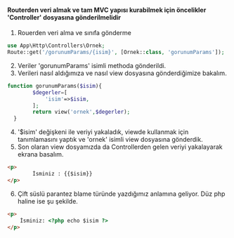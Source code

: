 #### Routerden veri almak ve tam MVC yapısı kurabilmek için öncelikler 'Controller' dosyasına gönderilmelidir

1. Rouerden veri alma ve sınıfa gönderme
```php
use App\Http\Controllers\Ornek;
Route::get('/gorunumParams/{isim}', [Ornek::class, 'gorunumParams']);
```
2. Veriler 'gorunumParams' isimli methoda gönderildi.
3. Verileri nasıl aldığımıza ve nasıl view dosyasına gönderdiğimize bakalım.
```php
function gorunumParams($isim){
    	$degerler=[
      		'isim'=>$isim,
    	];
    	return view('ornek',$degerler);
  }
```
4. '$isim' değişkeni ile veriyi yakaladık, viewde kullanmak için tanımlamasını yaptık ve 'ornek' isimli view dosyasına gönderdik.
5. Son olaran view dosyamızda da Controllerden gelen veriyi yakalayarak ekrana basalım.
```html
<p>
        İsminiz : {{$isim}}
</p>
```
6. Çift süslü parantez blame türünde yazdığımız anlamına geliyor. Düz php haline ise şu şekilde.
```html
<p>
	İsminiz: <?php echo $isim ?>
</p> 
```
